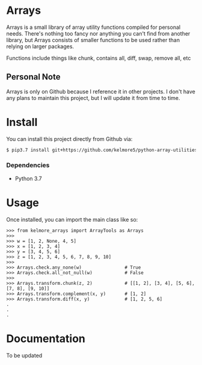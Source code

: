 # Arrays

Arrays is a small library of array utility functions compiled for personal needs. There's 
nothing too fancy nor anything you can't find from another library, but Arrays consists of
smaller functions to be used rather than relying on larger packages.

Functions include things like chunk, contains all, diff, swap, remove all, etc

## Personal Note

Arrays is only on Github because I reference it in other projects. I don't have any plans 
to maintain this project, but I will update it from time to time. 

# Install

You can install this project directly from Github via:

```bash
$ pip3.7 install git+https://github.com/kelmore5/python-array-utilities.git
```

### Dependencies

- Python 3.7

# Usage

Once installed, you can import the main class like so:

    >>> from kelmore_arrays import ArrayTools as Arrays
    >>>
    >>> w = [1, 2, None, 4, 5]
    >>> x = [1, 2, 3, 4]
    >>> y = [3, 4, 5, 6]
    >>> z = [1, 2, 3, 4, 5, 6, 7, 8, 9, 10]
    >>>
    >>> Arrays.check.any_none(w)                # True
    >>> Arrays.check.all_not_null(w)            # False
    >>>
    >>> Arrays.transform.chunk(z, 2)            # [[1, 2], [3, 4], [5, 6], [7, 8], [9, 10]]
    >>> Arrays.transform.complement(x, y)       # [1, 2]
    >>> Arrays.transform.diff(x, y)             # [1, 2, 5, 6]
    .
    .
    .

# Documentation

To be updated
